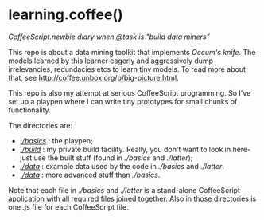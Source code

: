 learning.coffee()
=================

_CoffeeScript.newbie.diary when @task is "build data miners"_

This repo is about a data mining toolkit that implements _Occum's knife_. The
models learned by this learner eagerly and aggressively dump
irrelevancies, redundacies etcs to learn tiny models. To read more about that,
see http://coffee.unbox.org/p/big-picture.html.

This repo is also my attempt at serious CoffeeScript programming. So I've set up
a playpen where I can write tiny prototypes for small chunks of functionality.

The directories are:

* _[./basics](https://github.com/timm/coffee-mine/tree/master/basics)_ 
: the playpen; 
* _[./build](https://github.com/timm/coffee-mine/tree/master/build)_ 
: my private build facility. Really, you don't want to look in here-
just use the 
built stuff (found in _./basics_ and _./latter_);
* _[./data](https://github.com/timm/coffee-mine/tree/master/data)_ 
: example data used by the code in _./basics_ and _./latter_.
* _[./data](https://github.com/timm/coffee-mine/tree/master/latter)_ 
: more advanced stuff than _./basics_.

Note that each file in _./basics_ and _./latter_ is
a  stand-alone CoffeeScript application with all required files joined together. 
Also in those directories is one .js file for each CoffeeScript file. 

